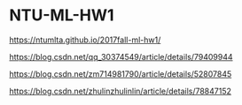 # NTU-ML-HW1
https://ntumlta.github.io/2017fall-ml-hw1/

https://blog.csdn.net/qq_30374549/article/details/79409944

https://blog.csdn.net/zm714981790/article/details/52807845

https://blog.csdn.net/zhulinzhulinlin/article/details/78847152
